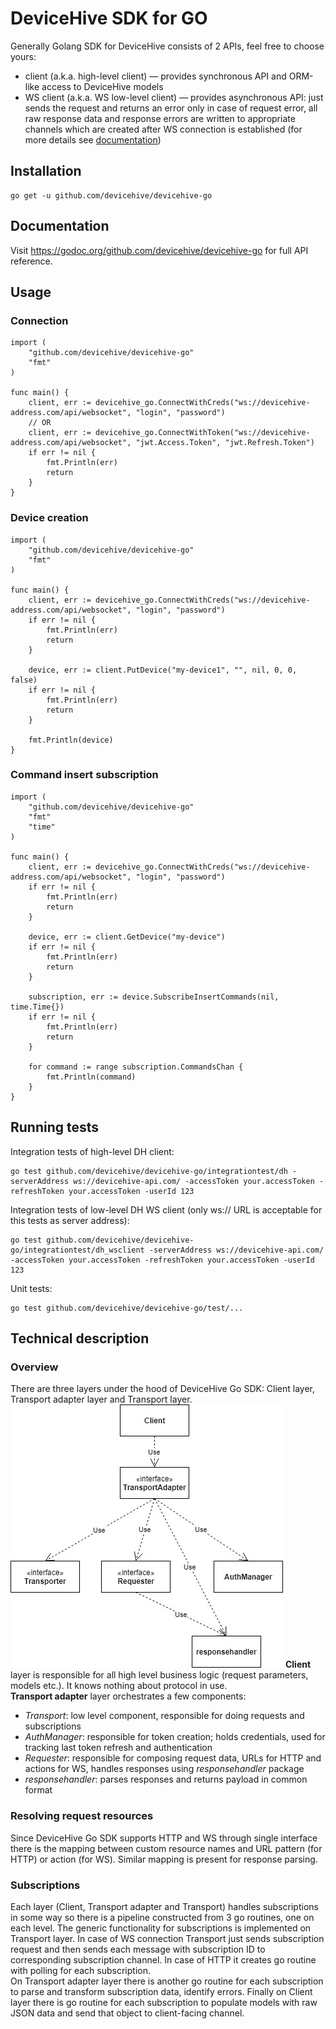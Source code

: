 # DeviceHive SDK for GO

Generally Golang SDK for DeviceHive consists of 2 APIs, feel free to choose yours:
- client (a.k.a. high-level client) — provides synchronous API and ORM-like access to DeviceHive models
- WS client (a.k.a. WS low-level client) — provides asynchronous API: just sends the request and returns an error only in case of request error,
all raw response data and response errors are written to appropriate channels which are created after WS connection is established
(for more details see [documentation](#documentation))

## Installation

    go get -u github.com/devicehive/devicehive-go

## Documentation
Visit https://godoc.org/github.com/devicehive/devicehive-go for full API reference.

## Usage
### Connection

    import (
        "github.com/devicehive/devicehive-go"
        "fmt"
    )

    func main() {
        client, err := devicehive_go.ConnectWithCreds("ws://devicehive-address.com/api/websocket", "login", "password")
        // OR
        client, err := devicehive_go.ConnectWithToken("ws://devicehive-address.com/api/websocket", "jwt.Access.Token", "jwt.Refresh.Token")
        if err != nil {
            fmt.Println(err)
            return
        }
    }

### Device creation

    import (
    	"github.com/devicehive/devicehive-go"
    	"fmt"
    )

    func main() {
    	client, err := devicehive_go.ConnectWithCreds("ws://devicehive-address.com/api/websocket", "login", "password")
    	if err != nil {
    		fmt.Println(err)
    		return
    	}

    	device, err := client.PutDevice("my-device1", "", nil, 0, 0, false)
    	if err != nil {
    		fmt.Println(err)
    		return
    	}

    	fmt.Println(device)
    }

### Command insert subscription

    import (
        "github.com/devicehive/devicehive-go"
        "fmt"
        "time"
    )

    func main() {
        client, err := devicehive_go.ConnectWithCreds("ws://devicehive-address.com/api/websocket", "login", "password")
        if err != nil {
            fmt.Println(err)
            return
        }

        device, err := client.GetDevice("my-device")
        if err != nil {
            fmt.Println(err)
            return
        }

        subscription, err := device.SubscribeInsertCommands(nil, time.Time{})
        if err != nil {
            fmt.Println(err)
            return
        }

        for command := range subscription.CommandsChan {
            fmt.Println(command)
        }
    }

## Running tests
Integration tests of high-level DH client:

    go test github.com/devicehive/devicehive-go/integrationtest/dh -serverAddress ws://devicehive-api.com/ -accessToken your.accessToken -refreshToken your.accessToken -userId 123

Integration tests of low-level DH WS client (only ws:// URL is acceptable for this tests as server address):

    go test github.com/devicehive/devicehive-go/integrationtest/dh_wsclient -serverAddress ws://devicehive-api.com/ -accessToken your.accessToken -refreshToken your.accessToken -userId 123

Unit tests:

    go test github.com/devicehive/devicehive-go/test/...

## Technical description
### Overview
There are three layers under the hood of DeviceHive Go SDK: Client layer, Transport adapter layer and Transport layer.
![Overall architecture of DeviceHive Go SDK](go_sdk_structure.jpg)
**Client** layer is responsible for all high level business logic (request parameters, models etc.). It knows nothing about protocol in use. <br>
**Transport adapter** layer orchestrates a few components:
- *Transport*: low level component, responsible for doing requests and subscriptions
- *AuthManager*: responsible for token creation; holds credentials, used for tracking last token refresh and authentication
- *Requester*: responsible for composing request data, URLs for HTTP and actions for WS, handles responses using *responsehandler* package
- *responsehandler*: parses responses and returns payload in common format
### Resolving request resources
Since DeviceHive Go SDK supports HTTP and WS through single interface there is the mapping between custom resource names and URL pattern (for HTTP) or action (for WS). Similar mapping is present for response parsing.
### Subscriptions
Each layer (Client, Transport adapter and Transport) handles subscriptions in some way so there is a pipeline constructed from 3 go routines, one on each level.
The generic functionality for subscriptions is implemented on Transport layer.
In case of WS connection Transport just sends subscription request and then sends each message with subscription ID to corresponding subscription channel. In case of HTTP it creates go routine with polling for each subscription. <br>
On Transport adapter layer there is another go routine for each subscription to parse and transform subscription data, identify errors. Finally on Client layer there is go routine for each subscription to populate models with raw JSON data and send that object to client-facing channel.
